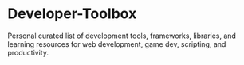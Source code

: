 # Developer-Toolbox
Personal curated list of development tools, frameworks, libraries, and learning resources for web development, game dev, scripting, and productivity.
